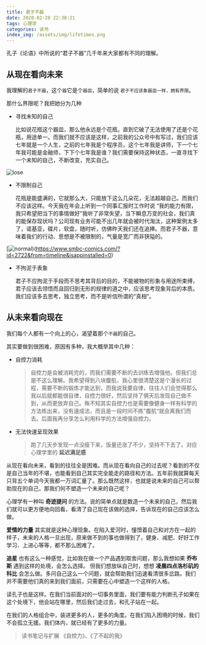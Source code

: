 ```yaml
---
title: 君子不器
date: 2020-02-28 22:38:21
tags: 心理学
categories: 读书
index_img: /assets/img/lifetimes.png
---
```


孔子《论语》中所说的“君子不器”几千年来大家都有不同的理解。

## 从现在看向未来

我理解的`君子不器`，这个`器`它是个`器皿`，简单的说 `君子不应该象器皿一样，拥有界限`。

那什么界限呢？我把她分为几种

* 寻找未知的自己

  比如说花瓶这个器皿，那么他永远是个花瓶，直到它破了无法使用了还是个花瓶，用途单一。而我们就不应该是这样，之前我的公众号中有写过，我们应该七年就是一个人生，之前的七年我是个程序员，这个七年我是讲师，下一个七年我可能是金融师，下下个七年我是谁？我们需要保持这种状态，一直寻找下一个未知的自己，不断改变，充实自己。

![lose](/assets/img/lifetimes-old.png)

* 不限制自己

  花瓶是能盛满的，它就那么大，只能放下这么几朵花，无法超越自己。而我们不应该这样。今天我在年会上听到一个同事汇报时工作时说 “我的能力有限，我只希望把当下的事情做好”我听了非常失望，当下瞬息万变的社会，我们真的能保存现状吗？公司现有业务可能不出几年就会被时代淘汰，这种案例太多了，诺基亚，碟片，软盘，随时听，仿佛昨天我们还在追捧。而君子不器，意味着我们的行动、思想是不被限制的，气量是宽广而非狭隘的。

[![normal](/assets/img/lifetimes.png))(https://www.smbc-comics.com/?id=2722&from=timeline&isappinstalled=0)

* 不拘泥于表象

  君子不应拘泥于手段而不思考其背后的目的，不能被物的形象与用途所束缚，君子应该去领悟而且回归到无形的规律的道之中，应该思考现象背后的本质。我们应该多去思考，独立思考，而不是听信所谓的“真相”。

## 从未来看向现在

我们每个人都有一个向上的心，渴望着那个`不器`的自己。

其实要做到很困难，原因有多种，我大概举其中几种：
* 自控力消耗
  > 自控力是会被消耗完的，而我们需要不断的去训练去增强他。但我们总是不这么理解。我希望得到八块腹肌，我心里很清楚这是个漫长的过程，需要不断的锻炼才能达到，而我说我要自律，往往人们会觉得那么我以后就都能很自律，自控力很好，然后坚持了俩天后发现自己做不到，从而更放弃自己。殊不知其实自控力也是需要像健身一样有科学的方法练出来，没有速成法，而且是一段时间不练”腹肌“就会离我们而去。后面我再分享怎么利用科学的方法增强自控力。

* 无法快速呈现效果
  > 跑了几天步发现一点没瘦下来，饭量还涨了不少，坚持不下去了。对应心理学里的 **延迟满足感**

从现在看向未来，看到的往往全是困难。而从现在看向自己的过去呢？看到的不仅是自己当年的不堪，也能看到自己其实完全能走的路径和方法。五年前我就算每天只背五个单词今天我都一万词汇量了。那么既然这样，也就是说未来的自己可以帮助现在的自己，那我们何不塑造一个未来的自己呢？

心理学有一种叫 **奇迹提问** 的方法。说的简单点就是数造一个未来的自己，然后我们就可以更方便地向回看，看清了自己现在该做的选择，告诉现在的自己应该怎么做。

**爱情的力量** 其实就是这种心理现象。在陷入爱河时，憧憬着自己和对方在一起的样子，未来的人格一旦出现，原来做不到的事也做得到了，健身、减肥、好好工作学习、上进心等等，都不那么困难了。

**追星** 也有这么一种感觉，比如我在做一个产品遇到取舍问题，那么我想如果 **乔布斯** 遇到这样的处境，会怎么选择。 但我们想放纵自己时，想想 **凌晨四点洛杉矶的科比** 会怎么做。多问自己这么一个问题，就会帮助我们迅速看清很多岔路。我们并不需要他们真的来到我们面前，只需要在心中塑造一个这样的人格。

读孔子也是这样。在我们当前面对的一切事务里面，我们要有能力判断孔子如果在这个处境下，他会站在哪里，然后我们走过去，和孔子站在一起。

在我们的人格组合中，装进更多的人，更多的角度。在我们陷入困境的时候，我们不会孤立无援。我们体内，就已经有了更多的力量。

> 读书笔记与扩展 《自控力》、《了不起的我》
